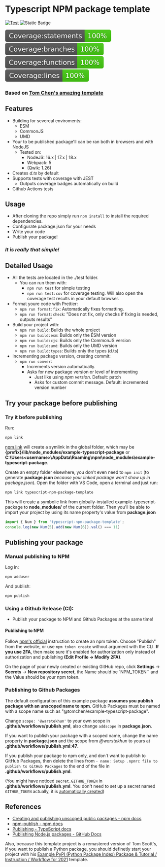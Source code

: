# Typescript NPM package template

[![Test](https://github.com/WarstekHUN/typescript-npm-package-template/actions/workflows/test.yml/badge.svg)](https://github.com/WarstekHUN/typescript-npm-package-template/actions/workflows/test.yml)
![Static Badge](https://img.shields.io/badge/License%20-%20MIT%20-%20brightgreen)

<img src=".coverage-badges/badge-statements.svg">
<img src=".coverage-badges/badge-branches.svg">
<img src=".coverage-badges/badge-functions.svg">
<img src=".coverage-badges/badge-lines.svg">

### Based on <a href="https://github.com/tomchen/example-typescript-package" target="_blank" rel="noopener noreferrer">Tom Chen's amazing template</a>

## Features
- Building for severeal enviroments:
  - ESM
  - CommonJS
  - UMD
- Your to be published package'll can be ran both in browsers and with NodeJS
  - Tested on:
    - NodeJS: 16.x | 17.x | 18.x
    - Webpack: 5
    - (Qwik: 1.26)
- Creates *d.ts* by default
- Supports tests with coverage with JEST
  - Outputs coverage badges automatically on build
- Github Actions tests

## Usage
- After cloning the repo simply run `npm install` to install the required dependencies.
- Configurate package.json for your needs
- Write your code
- Publish your package!

### *It is really that simple!*

## Detailed Usage
- All the tests are located in the ./test folder.
  - You can run them with:
    - `npm run test` for simple testing
    - `npm run test:cov` for coverage testing. Will also open the coverage test results in your default browser.
- Format youre code with Prettier:
  - `npm run format:fix`: Automatically fixes formatting.
  - `npm run format:check`: "Does not fix, only checks if fixing is needed, outputs results"
- Build your project with:
  - `npm run build`: Builds the whole project 
  - `npm run build:esm`: Builds only the ESM version
  - `npm run build:cjs`: Builds only the CommonJS version
  - `npm run build:umd`: Builds only the UMD version
  - `npm run build:types`: Builds only the types (d.ts)
- Incrementing package version, creating commit:
  - `npm run comver`: 
    - Increments version automatically.
    - Asks for new package version or level of incrementing
      - Just like using *npm version*. Default: patch
      - Asks for custom commit message. Default: incremented version number

## Try your package before publishing
### Try it before publishing

Run:

```bash
npm link
```

[npm link](https://docs.npmjs.com/cli/v6/commands/npm-link) will create a symlink in the global folder, which may be **{prefix}/lib/node_modules/example-typescript-package** or **C:\Users\<username>\AppData\Roaming\npm\node_modules\example-typescript-package**.

Create an empty folder elsewhere, you don't even need to `npm init` (to generate **package.json** *because your linked package won't show up in package.json*). Open the folder with VS Code, open a terminal and just run:

```bash
npm link typescript-npm-package-template
```

This will create a symbolic link from globally-installed example-typescript-package to **node_modules/** of the current folder. Then you'll be able to import your project by using its name property's value from **package.json**

```ts
import { Num } from 'typescript-npm-package-template';
console.log(new Num(5).add(new Num(6)).val() === 11)
```

## Publishing your package
### Manual publishing to NPM

Log in:

```bash
npm adduser
```

And publish:

```bash
npm publish
```

### Using a Github Release (CI):
- Publish your package to NPM and Github Packages at the same time!
  
#### Publishing to NPM
Follow [npm's official](https://docs.npmjs.com/creating-and-viewing-access-tokens) instruction to create an npm token. Choose "Publish" from the website, or use `npm token create` without argument with the CLI.
**If you use 2FA**, then make sure it's enabled for authorization only instead of authorization and publishing **(Edit Profile -> Modify 2FA)**.

On the page of your newly created or existing GitHub repo, click **Settings** -> **Secrets** -> **New repository secret**, the Name should be `NPM_TOKEN`` and the Value should be your npm token.
### Publishing to Github Packages
The default configuration of this example package **assumes you publish package with an unscoped name to npm**. GitHub Packages must be named with a scope name such as "@tomchen/example-typescript-package".

Change `scope: '@warstekhun'` to your own scope in **.github/workflows/publish.yml**, also change `addscope` in **package.json**.

If you want to publish your package with a scoped name, change the name property in **package.json** and the scope from *@warstekhun* to yours at **.github/workflows/publish.yml:47**.

<!-- If you publish package with a scoped name to npm, change the name to something like "@tomchen/example-typescript-package" in **package.json**, and remove the `- run: npm run addscope` line in **.github/workflows/publish.yml** -->

If you publish your package to npm only, and don't want to publish to GitHub Packages, then delete the lines from `- name: Setup .npmrc file to publish to GitHub Packages` to the end of the file in **.github/workflows/publish.yml**.

(You might have noticed `secret.GITHUB_TOKEN` in **.github/workflows/publish.yml**. You don't need to set up a secret named `GITHUB_TOKEN` actually, it is [automatically created](https://docs.github.com/en/free-pro-team@latest/actions/reference/authentication-in-a-workflow#about-the-github_token-secret))


## References
- [Creating and publishing unscoped public packages - npm docs](https://docs.npmjs.com/creating-and-publishing-unscoped-public-packages)
- [npm-publish - npm docs](https://docs.npmjs.com/cli/v6/commands/npm-publish)
- [Publishing - TypeScript docs](https://www.typescriptlang.org/docs/handbook/declaration-files/publishing.html)
- [Publishing Node.js packages - GitHub Docs](https://docs.github.com/en/free-pro-team@latest/actions/guides/publishing-nodejs-packages)

Also, because this template project is a remastered version of Tom Scott's, if you want to publish a Python package, you should definetly start your project with his [Example PyPI (Python Package Index) Package & Tutorial / Instruction / Workflow for 2021](https://github.com/tomchen/example_pypi_package) template.